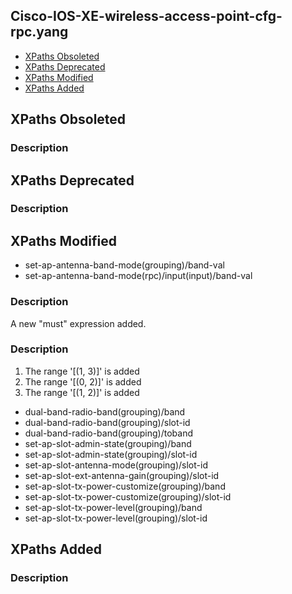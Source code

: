 ## Cisco-IOS-XE-wireless-access-point-cfg-rpc.yang


- [XPaths Obsoleted](#xpaths-obsoleted)
- [XPaths Deprecated](#xpaths-deprecated)
- [XPaths Modified](#xpaths-modified)
- [XPaths Added](#xpaths-added)

## XPaths Obsoleted

### Description

## XPaths Deprecated

### Description

## XPaths Modified

- set-ap-antenna-band-mode(grouping)/band-val
- set-ap-antenna-band-mode(rpc)/input(input)/band-val

### Description

A new "must" expression added.

### Description

1. The range '[(1, 3)]' is added
2. The range '[(0, 2)]' is added
3. The range '[(1, 2)]' is added

- dual-band-radio-band(grouping)/band
- dual-band-radio-band(grouping)/slot-id
- dual-band-radio-band(grouping)/toband
- set-ap-slot-admin-state(grouping)/band
- set-ap-slot-admin-state(grouping)/slot-id
- set-ap-slot-antenna-mode(grouping)/slot-id
- set-ap-slot-ext-antenna-gain(grouping)/slot-id
- set-ap-slot-tx-power-customize(grouping)/band
- set-ap-slot-tx-power-customize(grouping)/slot-id
- set-ap-slot-tx-power-level(grouping)/band
- set-ap-slot-tx-power-level(grouping)/slot-id

## XPaths Added

### Description
